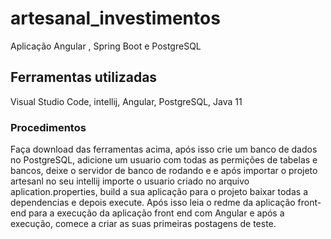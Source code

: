 # artesanal_investimentos
Aplicação Angular , Spring Boot e PostgreSQL
## Ferramentas utilizadas
Visual Studio Code,
intellij,
Angular,
PostgreSQL,
Java 11
### Procedimentos
Faça download das ferramentas acima, após isso crie um banco de dados no PostgreSQL, adicione um usuario com todas as permições de tabelas e bancos, 
deixe o servidor de banco de rodando e e após importar o projeto artesanl no seu intellij importe o usuario criado no arquivo aplication.properties, 
build a sua aplicação para o projeto baixar todas a dependencias e depois execute. Após isso leia o redme da aplicação front-end para a execução da aplicação front end 
com Angular e após a execução, comece a criar as suas primeiras postagens de teste.
